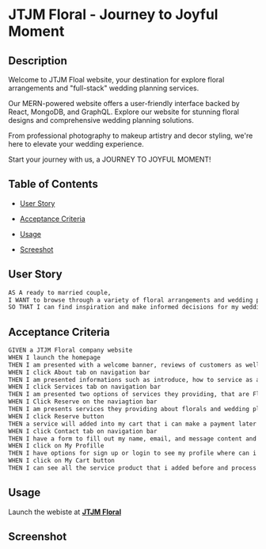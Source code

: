 # JTJM Floral - Journey to Joyful Moment

## Description
Welcome to JTJM Floal website, your destination for explore floral arrangements and "full-stack" wedding planning services. 

Our MERN-powered website offers a user-friendly interface backed by React, MongoDB, and GraphQL. Explore our website for stunning floral designs and comprehensive wedding planning solutions.

From professional photography to makeup artistry and decor styling, we're here to elevate your wedding experience. 

Start your journey with us, a JOURNEY TO JOYFUL MOMENT! 

## Table of Contents

- [User Story](#user-story)

- [Acceptance Criteria](#acceptance-criteria)

- [Usage](#usage)

- [Screeshot](#screenshot)


## User Story

```md
AS A ready to married couple,
I WANT to browse through a variety of floral arrangements and wedding planning services
SO THAT I can find inspiration and make informed decisions for my wedding day
```


## Acceptance Criteria

```md
GIVEN a JTJM Floral company website
WHEN I launch the homepage
THEN I am presented with a welcome banner, reviews of customers as well as links to company's social media pages
WHEN I click About tab on navigation bar
THEN I am presented informations such as introduce, how to service as a customer of the company
WHEN I click Services tab on navigation bar
THEN I am presented two options of services they providing, that are Florals and Wedding Planner
WHEN I Click Reserve on the naviagtion bar
THEN I am presents services they providing about florals and wedding planner with a deposit fee that i will pay to start a service
WHEN I click Reserve button
THEN a service will added into my cart that i can make a payment later
WHEN I click Contact tab on navigation bar
THEN I have a form to fill out my name, email, and message content and send them a message that they can contact me back for consultance.
WHEN I click on My Profille
THEN I have options for sign up or login to see my profile where can i recieve promotion, discount coupons,..
WHEN I click on My Cart button
THEN I can see all the service product that i added before and process the payment.
```

## Usage

Launch the webiste at  **[JTJM Floral](https://jtjm-floral.onrender.com/)**

## Screenshot


